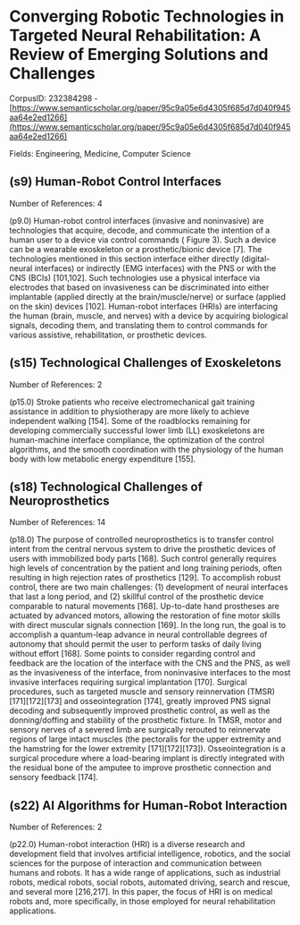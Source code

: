 # Converging Robotic Technologies in Targeted Neural Rehabilitation: A Review of Emerging Solutions and Challenges

CorpusID: 232384298 - [https://www.semanticscholar.org/paper/95c9a05e6d4305f685d7d040f945aa64e2ed1266](https://www.semanticscholar.org/paper/95c9a05e6d4305f685d7d040f945aa64e2ed1266)

Fields: Engineering, Medicine, Computer Science

## (s9) Human-Robot Control Interfaces
Number of References: 4

(p9.0) Human-robot control interfaces (invasive and noninvasive) are technologies that acquire, decode, and communicate the intention of a human user to a device via control commands ( Figure 3). Such a device can be a wearable exoskeleton or a prosthetic/bionic device [7]. The technologies mentioned in this section interface either directly (digital-neural interfaces) or indirectly (EMG interfaces) with the PNS or with the CNS (BCIs) [101,102]. Such technologies use a physical interface via electrodes that based on invasiveness can be discriminated into either implantable (applied directly at the brain/muscle/nerve) or surface (applied on the skin) devices [102]. Human-robot interfaces (HRIs) are interfacing the human (brain, muscle, and nerves) with a device by acquiring biological signals, decoding them, and translating them to control commands for various assistive, rehabilitation, or prosthetic devices.
## (s15) Technological Challenges of Exoskeletons
Number of References: 2

(p15.0) Stroke patients who receive electromechanical gait training assistance in addition to physiotherapy are more likely to achieve independent walking [154]. Some of the roadblocks remaining for developing commercially successful lower limb (LL) exoskeletons are human-machine interface compliance, the optimization of the control algorithms, and the smooth coordination with the physiology of the human body with low metabolic energy expenditure [155].
## (s18) Technological Challenges of Neuroprosthetics
Number of References: 14

(p18.0) The purpose of controlled neuroprosthetics is to transfer control intent from the central nervous system to drive the prosthetic devices of users with immobilized body parts [168]. Such control generally requires high levels of concentration by the patient and long training periods, often resulting in high rejection rates of prosthetics [129]. To accomplish robust control, there are two main challenges: (1) development of neural interfaces that last a long period, and (2) skillful control of the prosthetic device comparable to natural movements [168]. Up-to-date hand prostheses are actuated by advanced motors, allowing the restoration of fine motor skills with direct muscular signals connection [169]. In the long run, the goal is to accomplish a quantum-leap advance in neural controllable degrees of autonomy that should permit the user to perform tasks of daily living without effort [168]. Some points to consider regarding control and feedback are the location of the interface with the CNS and the PNS, as well as the invasiveness of the interface, from noninvasive interfaces to the most invasive interfaces requiring surgical implantation [170]. Surgical procedures, such as targeted muscle and sensory reinnervation (TMSR) [171][172][173] and osseointegration [174], greatly improved PNS signal decoding and subsequently improved prosthetic control, as well as the donning/doffing and stability of the prosthetic fixture. In TMSR, motor and sensory nerves of a severed limb are surgically rerouted to reinnervate regions of large intact muscles (the pectoralis for the upper extremity and the hamstring for the lower extremity [171][172][173]). Osseointegration is a surgical procedure where a load-bearing implant is directly integrated with the residual bone of the amputee to improve prosthetic connection and sensory feedback [174].
## (s22) AI Algorithms for Human-Robot Interaction
Number of References: 2

(p22.0) Human-robot interaction (HRI) is a diverse research and development field that involves artificial intelligence, robotics, and the social sciences for the purpose of interaction and communication between humans and robots. It has a wide range of applications, such as industrial robots, medical robots, social robots, automated driving, search and rescue, and several more [216,217]. In this paper, the focus of HRI is on medical robots and, more specifically, in those employed for neural rehabilitation applications.
